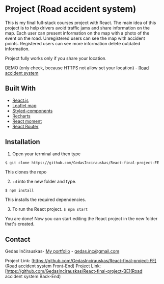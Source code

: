 # Project (Road accident system)

This is my final full-stack courses project with React. The main idea of this project is to help drivers avoid traffic jams and share information on the map. Each user can present information on the map with a photo of the event on the road. Unregistered users can see the map with accident points. Registered users can see more information delete outdated information.

Project fully works only if you share your location.

DEMO (only check, because HTTPS not allow set your location) - [Road accident system](http://accident.gjob.lt)

## Built With

- [React.js](https://reactjs.org/)
- [Leaflet map](https://leafletjs.com/examples/quick-start/)
- [Styled-components](https://styled-components.com/)
- [Recharts](https://recharts.org/en-US/)
- [React moment](https://www.npmjs.com/package/react-moment)
- [React Router](https://reactrouter.com/)

## Installation

1. Open your terminal and then type

```bash
$ git clone https://github.com/GedasIncirauskas/React-final-project-FE.git
```

This clones the repo

2. `cd` into the new folder and type.

`$ npm install`

This installs the required dependencies.

3. To run the React project.
   `$ npm start`

You are done! Now you can start editing the React project in the new folder that's created.

## Contact

Gedas Inčirauskas- [My portfolio](https://gjob.lt) - gedas.inc@gmail.com

Project Link: [https://github.com/GedasIncirauskas/React-final-project-FE](Road accident system Front-End)
Project Link: [https://github.com/GedasIncirauskas/React-final-project-BE](Road accident system Back-End)

##

